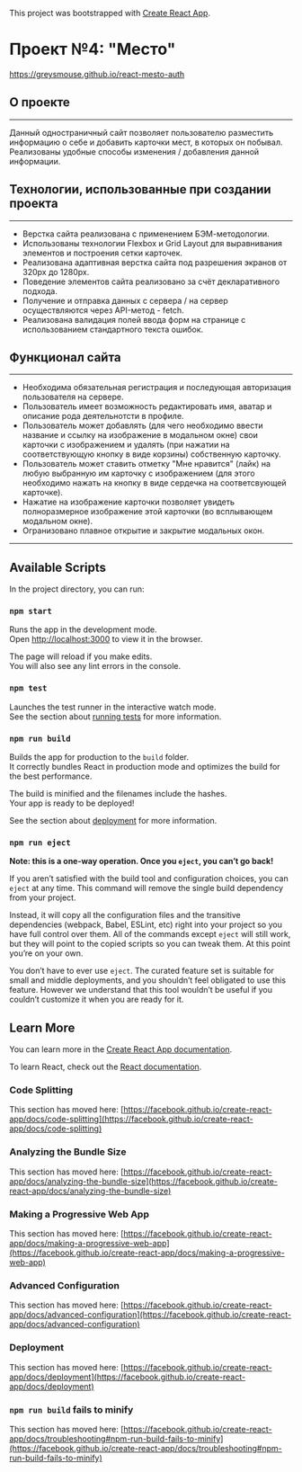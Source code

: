 This project was bootstrapped with [Create React App](https://github.com/facebook/create-react-app).

# Проект №4: __"Место"__
https://greysmouse.github.io/react-mesto-auth

## О проекте
------
Данный одностраничный сайт позволяет пользователю разместить информацию о себе и добавить карточки мест, в которых он побывал. Реализованы удобные способы изменения / добавления данной информации.

## Технологии, использованные при создании проекта
------
* Верстка сайта реализована с применением БЭМ-методологии.
* Использованы технологии Flexbox и Grid Layout для выравнивания элементов и построения сетки карточек.
* Реализована адаптивная верстка сайта под разрешения экранов от 320px до 1280px. 
* Поведение элементов сайта реализовано за счёт декларативного подхода.
* Получение и отправка данных с сервера / на сервер осуществляются через API-метод - fetch.
* Реализована валидация полей ввода форм на странице с использованием стандартного текста ошибок.

## Функционал сайта
------
* Необходима обязательная регистрация и последующая авторизация пользователя на сервере.
* Пользователь имеет возможность редактировать имя, аватар и описание рода деятельнотсти в профиле.
* Пользователь может добавлять (для чего необходимо ввести название и ссылку на изображение в модальном окне) свои карточки с изображением и удалять (при нажатии на соответствующую кнопку в виде корзины) собственную карточку.
* Пользователь может ставить отметку "Мне нравится" (лайк) на любую выбранную им карточку с изображением (для этого необходимо нажать на кнопку в виде сердечка на соответсвующей карточке).
* Нажатие на изображение карточки позволяет увидеть полноразмерное изображение этой карточки (во всплывающем модальном окне).
* Огранизовано плавное открытие и закрытие модальных окон.

-----

## Available Scripts

In the project directory, you can run:

### `npm start`

Runs the app in the development mode.\
Open [http://localhost:3000](http://localhost:3000) to view it in the browser.

The page will reload if you make edits.\
You will also see any lint errors in the console.

### `npm test`

Launches the test runner in the interactive watch mode.\
See the section about [running tests](https://facebook.github.io/create-react-app/docs/running-tests) for more information.

### `npm run build`

Builds the app for production to the `build` folder.\
It correctly bundles React in production mode and optimizes the build for the best performance.

The build is minified and the filenames include the hashes.\
Your app is ready to be deployed!

See the section about [deployment](https://facebook.github.io/create-react-app/docs/deployment) for more information.

### `npm run eject`

**Note: this is a one-way operation. Once you `eject`, you can’t go back!**

If you aren’t satisfied with the build tool and configuration choices, you can `eject` at any time. This command will remove the single build dependency from your project.

Instead, it will copy all the configuration files and the transitive dependencies (webpack, Babel, ESLint, etc) right into your project so you have full control over them. All of the commands except `eject` will still work, but they will point to the copied scripts so you can tweak them. At this point you’re on your own.

You don’t have to ever use `eject`. The curated feature set is suitable for small and middle deployments, and you shouldn’t feel obligated to use this feature. However we understand that this tool wouldn’t be useful if you couldn’t customize it when you are ready for it.

## Learn More

You can learn more in the [Create React App documentation](https://facebook.github.io/create-react-app/docs/getting-started).

To learn React, check out the [React documentation](https://reactjs.org/).

### Code Splitting

This section has moved here: [https://facebook.github.io/create-react-app/docs/code-splitting](https://facebook.github.io/create-react-app/docs/code-splitting)

### Analyzing the Bundle Size

This section has moved here: [https://facebook.github.io/create-react-app/docs/analyzing-the-bundle-size](https://facebook.github.io/create-react-app/docs/analyzing-the-bundle-size)

### Making a Progressive Web App

This section has moved here: [https://facebook.github.io/create-react-app/docs/making-a-progressive-web-app](https://facebook.github.io/create-react-app/docs/making-a-progressive-web-app)

### Advanced Configuration

This section has moved here: [https://facebook.github.io/create-react-app/docs/advanced-configuration](https://facebook.github.io/create-react-app/docs/advanced-configuration)

### Deployment

This section has moved here: [https://facebook.github.io/create-react-app/docs/deployment](https://facebook.github.io/create-react-app/docs/deployment)

### `npm run build` fails to minify

This section has moved here: [https://facebook.github.io/create-react-app/docs/troubleshooting#npm-run-build-fails-to-minify](https://facebook.github.io/create-react-app/docs/troubleshooting#npm-run-build-fails-to-minify)
